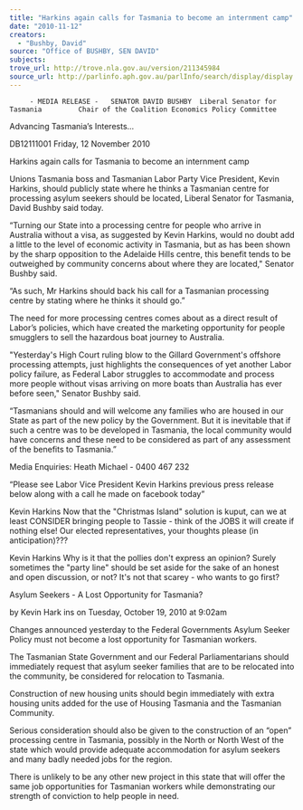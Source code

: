 ```yaml
---
title: "Harkins again calls for Tasmania to become an internment camp"
date: "2010-11-12"
creators:
  - "Bushby, David"
source: "Office of BUSHBY, SEN DAVID"
subjects:
trove_url: http://trove.nla.gov.au/version/211345984
source_url: http://parlinfo.aph.gov.au/parlInfo/search/display/display.w3p;query=Id%3A%22media/pressrel/354934%22
---
```


 

 

         - MEDIA RELEASE -   SENATOR DAVID BUSHBY  Liberal Senator for Tasmania         Chair of the Coalition Economics Policy Committee 

 Advancing Tasmania’s Interests…   

 DB12111001           Friday, 12 November 2010 

 

 Harkins again calls for Tasmania to  become an internment camp   

 Unions Tasmania boss and Tasmanian Labor Party Vice President, Kevin  Harkins, should publicly state where he thinks a Tasmanian centre for  processing asylum seekers should be located, Liberal Senator for Tasmania,  David Bushby said today.    

 “Turning our State into a processing centre for people who arrive in Australia  without a visa, as suggested by Kevin Harkins, would no doubt add a little to  the level of economic activity in Tasmania, but as has been shown by the  sharp opposition to the Adelaide Hills centre, this benefit tends to be  outweighed by community concerns about where they are located," Senator  Bushby said.   

 “As such, Mr Harkins should back his call for a Tasmanian processing centre  by stating where he thinks it should go.”   

 The need for more processing centres comes about as a direct result of  Labor’s policies, which have created the marketing opportunity for people  smugglers to sell the hazardous boat journey to Australia.    

 "Yesterday's High Court ruling blow to the Gillard Government's offshore  processing attempts, just highlights the consequences of yet another Labor  policy failure, as Federal Labor struggles to accommodate and process more  people without visas arriving on more boats than Australia has ever before  seen," Senator Bushby said.   

 “Tasmanians should and will welcome any families who are housed in our  State as part of the new policy by the Government.  But it is inevitable that if  such a centre was to be developed in Tasmania, the local community would  have concerns and these need to be considered as part of any assessment of  the benefits to Tasmania.”   

 Media Enquiries: Heath Michael - 0400 467 232   

 “Please see Labor Vice President Kevin Harkins previous press release below along with a call he made on facebook  today”   

 Kevin Harkins Now that the "Christmas Island" solution is kuput, can we at least  CONSIDER bringing people to Tassie - think of the JOBS it will create if nothing else!  Our elected representatives, your thoughts please (in anticipation)??? 

 Kevin Harkins Why is it that the pollies don't express an opinion? Surely sometimes  the "party line" should be set aside for the sake of an honest and open discussion, or  not? It's not that scarey - who wants to go first? 

 

 Asylum Seekers - A Lost Opportunity for Tasmania?   

 by Kevin Hark ins on Tuesday, October 19, 2010 at 9:02am 

 Changes announced yesterday to the Federal Governments Asylum Seeker Policy  must not become a lost opportunity for Tasmanian workers. 

 The Tasmanian State Government and our Federal Parliamentarians should  immediately request that asylum seeker families that are to be relocated into the  community, be considered for relocation to Tasmania. 

 Construction of new housing units should begin immediately with extra housing units  added for the use of Housing Tasmania and the Tasmanian Community. 

 Serious consideration should also be given to the construction of an “open”  processing centre in Tasmania, possibly in the North or North West of the state which  would provide adequate accommodation for asylum seekers and many badly needed  jobs for the region. 

 There is unlikely to be any other new project in this state that will offer the same job  opportunities for Tasmanian workers while demonstrating our strength of conviction  to help people in need. 

